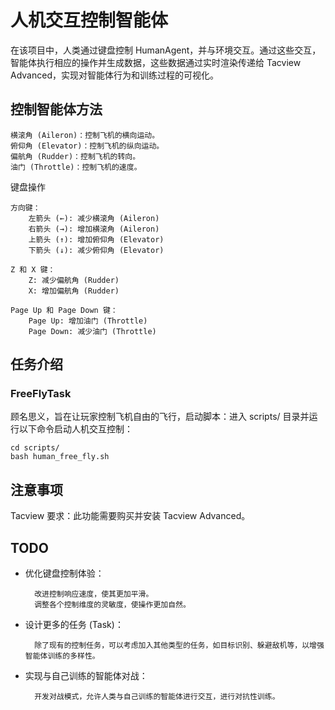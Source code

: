 # 人机交互控制智能体

在该项目中，人类通过键盘控制 HumanAgent，并与环境交互。通过这些交互，智能体执行相应的操作并生成数据，这些数据通过实时渲染传递给 Tacview Advanced，实现对智能体行为和训练过程的可视化。


## 控制智能体方法

    横滚角 (Aileron)：控制飞机的横向运动。
    俯仰角 (Elevator)：控制飞机的纵向运动。
    偏航角 (Rudder)：控制飞机的转向。
    油门 (Throttle)：控制飞机的速度。

键盘操作

    方向键：
        左箭头 (←): 减少横滚角 (Aileron)
        右箭头 (→): 增加横滚角 (Aileron)
        上箭头 (↑): 增加俯仰角 (Elevator)
        下箭头 (↓): 减少俯仰角 (Elevator)

    Z 和 X 键：
        Z: 减少偏航角 (Rudder)
        X: 增加偏航角 (Rudder)

    Page Up 和 Page Down 键：
        Page Up: 增加油门 (Throttle)
        Page Down: 减少油门 (Throttle)




## 任务介绍

### FreeFlyTask

顾名思义，旨在让玩家控制飞机自由的飞行，启动脚本：进入 scripts/ 目录并运行以下命令启动人机交互控制：

```shell
cd scripts/
bash human_free_fly.sh
```

## 注意事项

Tacview 要求：此功能需要购买并安装 Tacview Advanced。

## TODO

- 优化键盘控制体验：

        改进控制响应速度，使其更加平滑。
        调整各个控制维度的灵敏度，使操作更加自然。

- 设计更多的任务 (Task)：

        除了现有的控制任务，可以考虑加入其他类型的任务，如目标识别、躲避敌机等，以增强智能体训练的多样性。

- 实现与自己训练的智能体对战：

        开发对战模式，允许人类与自己训练的智能体进行交互，进行对抗性训练。